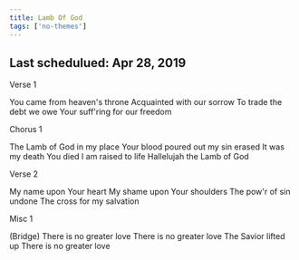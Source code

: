 ```yaml
---
title: Lamb Of God
tags: ['no-themes']
---
```


## Last schedulued: Apr 28, 2019          

Verse 1

You came from heaven's throne
Acquainted with our sorrow
To trade the debt we owe
Your suff'ring for our freedom

Chorus 1

The Lamb of God in my place
Your blood poured out my sin erased
It was my death You died I am raised to life
Hallelujah the Lamb of God

Verse 2

My name upon Your heart
My shame upon Your shoulders
The pow'r of sin undone
The cross for my salvation

Misc 1

(Bridge)
There is no greater love
There is no greater love
The Savior lifted up
There is no greater love
